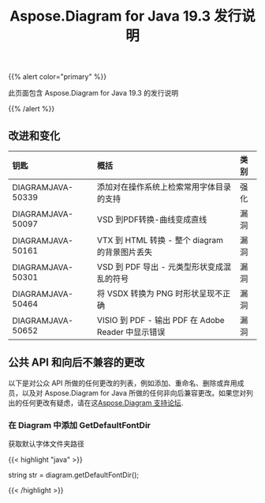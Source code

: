 ﻿---
title: Aspose.Diagram for Java 19.3 发行说明
type: docs
weight: 100
url: /zh/java/aspose-diagram-for-java-19-3-release-notes/
---
{{% alert color="primary" %}} 

此页面包含 Aspose.Diagram for Java 19.3 的发行说明

{{% /alert %}} 
## **改进和变化**

|**钥匙**|**概括**|**类别**|
|:- |:- |:- |
|DIAGRAMJAVA-50339|添加对在操作系统上检索常用字体目录的支持|强化|
|DIAGRAMJAVA-50097|VSD 到PDF转换-曲线变成直线|漏洞|
|DIAGRAMJAVA-50161|VTX 到 HTML 转换 - 整个 diagram 的背景图片丢失|漏洞|
|DIAGRAMJAVA-50301|VSD 到 PDF 导出 - 元类型形状变成混乱的符号|漏洞|
|DIAGRAMJAVA-50464|将 VSDX 转换为 PNG 时形状呈现不正确|漏洞|
|DIAGRAMJAVA-50652|VISIO 到 PDF - 输出 PDF 在 Adobe Reader 中显示错误|漏洞|
## **公共 API 和向后不兼容的更改**
以下是对公众 API 所做的任何更改的列表，例如添加、重命名、删除或弃用成员，以及对 Aspose.Diagram for Java 所做的任何非向后兼容更改。如果您对列出的任何更改有疑虑，请在这[Aspose.Diagram 支持论坛](https://forum.aspose.com/c/diagram/17).
### **在 Diagram 中添加 GetDefaultFontDir**
获取默认字体文件夹路径

{{< highlight "java" >}}

  string str =  diagram.getDefaultFontDir();

{{< /highlight >}}
